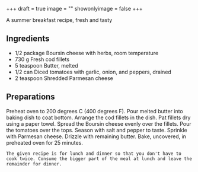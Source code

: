 +++
draft = true
image = ""
showonlyimage = false
+++

A summer breakfast recipe, fresh and tasty
<!--more-->

## Ingredients

- 1/2 package Boursin cheese with herbs, room temperature
- 730 g Fresh cod fillets
- 5 teaspoon Butter, melted
- 1/2 can Diced tomatoes with garlic, onion, and peppers, drained
- 2 teaspoon Shredded Parmesan cheese

## Preparations

Preheat oven to 200 degrees C (400 degrees F). Pour melted butter into baking dish to coat bottom. Arrange the cod fillets in the dish. Pat fillets dry using a paper towel. Spread the Boursin cheese evenly over the fillets. Pour the tomatoes over the tops. Season with salt and pepper to taste. Sprinkle with Parmesan cheese. Drizzle with remaining butter. Bake, uncovered, in preheated oven for 25 minutes.  

`The given recipe is for lunch and dinner so that you don't have to cook twice. Consume the bigger part of the meal at lunch and leave the remainder for dinner.`

